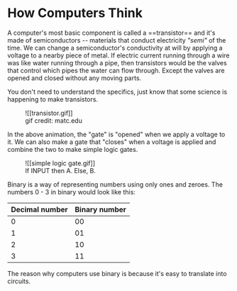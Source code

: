 # How Computers Think

A computer's most basic component is called a ==transistor== and it's made of semiconductors -- materials that conduct electricity *"semi"* of the time. We can change a semiconductor's conductivity at will by applying a voltage to a nearby piece of metal. If electric current running through a wire was like water running through a pipe, then transistors would be the valves that control which pipes the water can flow through. Except the valves are opened and closed without any moving parts.

You don't need to understand the specifics, just know that some science is happening to make transistors.

<figure markdown>
![[transistor.gif]]
<figcaption>gif credit: matc.edu</figcaption>
</figure>

In the above animation, the "gate" is "opened" when we apply a voltage to it. We can also make a gate that "closes" when a voltage is applied and combine the two to make simple logic gates.

<figure markdown>
![[simple logic gate.gif]]
<figcaption>If INPUT then A. Else, B.</figcaption>
</figure>

Binary is a way of representing numbers using only ones and zeroes. The numbers 0 - 3 in binary would look like this:

| Decimal number | Binary number |
| -------------- | --------------|
| 0 | 00 |
| 1 | 01 |
| 2 | 10 |
| 3 | 11 |

The reason why computers use binary is because it's easy to translate into circuits.